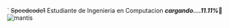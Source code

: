 ` ~~Speedcode1~~ Estudiante de Ingenieria en Computacion ***cargando....11.11%***:dash:![mantis](blob:https://web.whatsapp.com/2c00288f-9833-46de-b9e4-5004cdb94a12)
